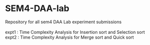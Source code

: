 # SEM4-DAA-lab
Repository for all sem4 DAA Lab experiment submissions
<br>
<br>
expt1 : Time Complexity Analysis for Insertion sort and Selection sort
<br>
expt2 : Time Complexity Analysis for Merge sort and Quick sort 
<br> 

